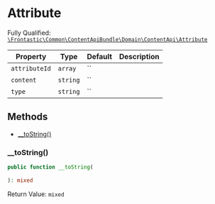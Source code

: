 #  Attribute

Fully Qualified: [`\Frontastic\Common\ContentApiBundle\Domain\ContentApi\Attribute`](../../../../../src/php/ContentApiBundle/Domain/ContentApi/Attribute.php)



Property|Type|Default|Description
--------|----|-------|-----------
`attributeId`|`array`|``|
`content`|`string`|``|
`type`|`string`|``|

## Methods

* [__toString()](#tostring)


### __toString()


```php
public function __toString(
    
): mixed
```







Return Value: `mixed`

